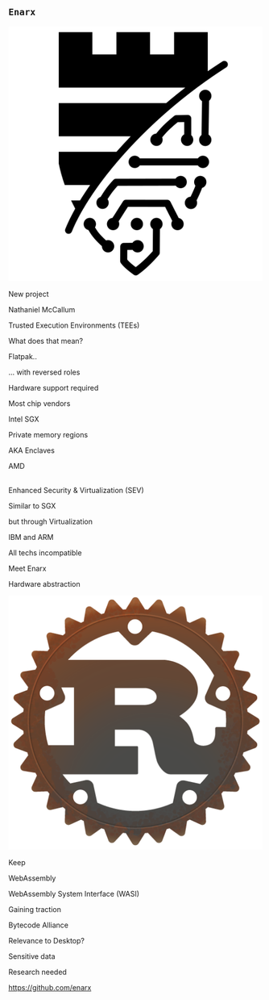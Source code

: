 ## `Enarx`

![](enarx.svg)


New project


Nathaniel McCallum


Trusted Execution Environments (TEEs)


What does that mean?


Flatpak..


... with reversed roles


Hardware support required


Most chip vendors


Intel SGX


Private memory regions


AKA Enclaves


AMD

<br/>
Enhanced Security & Virtualization (SEV)


Similar to SGX


but through Virtualization


IBM and ARM


All techs incompatible


Meet Enarx


Hardware abstraction


![](rust-logo.png) <!-- .element height="30%" width="30%" -->


Keep


WebAssembly


WebAssembly System Interface (WASI)


Gaining traction


Bytecode Alliance


Relevance to Desktop?


Sensitive data


Research needed


https://github.com/enarx
